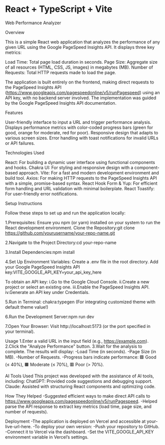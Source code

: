 # React + TypeScript + Vite

Web Performance Analyzer

Overview

This is a simple React web application that analyzes the performance of any given URL using the Google PageSpeed Insights API. It displays three key metrics:

Load Time: Total page load duration in seconds.
Page Size: Aggregate size of all resources (HTML, CSS, JS, images) in megabytes (MB).
Number of Requests: Total HTTP requests made to load the page.

The application is built entirely on the frontend, making direct requests to the PageSpeed Insights API (https://www.googleapis.com/pagespeedonline/v5/runPagespeed) using an API key, with no backend server involved. The implementation was guided by the Google PageSpeed Insights API documentation.

Features

User-friendly interface to input a URL and trigger performance analysis.
Displays performance metrics with color-coded progress bars (green for good, orange for moderate, red for poor).
Responsive design that adapts to various screen sizes.
Error handling with toast notifications for invalid URLs or API failures.

Technologies Used

React: For building a dynamic user interface using functional components and hooks.
Chakra UI: For styling and responsive design with a component-based approach.
Vite: For a fast and modern development environment and build tool.
Axios: For making HTTP requests to the PageSpeed Insights API with a simple, promise-based syntax.
React Hook Form & Yup: For efficient form handling and URL validation with minimal boilerplate.
React Toastify: For user-friendly error notifications.

Setup Instructions

Follow these steps to set up and run the application locally:

1.Prerequisites: Ensure you npm (or yarn) installed on your system to run the React development environment.
Clone the Repository:git clone https://github.com/yourusername/your-repo-name.git

2.Navigate to the Project Directory:cd your-repo-name

3.Install Dependencies:npm install

4.Set Up Environment Variables:
Create a .env file in the root directory.
Add your Google PageSpeed Insights API key:VITE_GOOGLE_API_KEY=your_api_key_here

To obtain an API key:
i.Go to the Google Cloud Console.
ii.Create a new project or select an existing one.
iii.Enable the PageSpeed Insights API.
iv.Generate an API key under Credentials.

5.Run in Terminal: chakra:typegen (For integrating customized theme with default theme value!)

6.Run the Development Server:npm run dev

7.Open Your Browser: Visit http://localhost:5173 (or the port specified in your terminal).

Usage
1.Enter a valid URL in the input field (e.g., https://example.com).
2.Click the "Analyze Performance" button.
3.Wait for the analysis to complete. The results will display:
-Load Time (in seconds).
-Page Size (in MB).
-Number of Requests.
-Progress bars indicate performance: 🟩 Good (≤ 40%), 🟧 Moderate (≤ 70%), 🟥 Poor (> 70%).

AI Tools Used
This project was developed with the assistance of AI tools, including:
ChatGPT: Provided code suggestions and debugging support.
Claude: Assisted with structuring React components and optimizing code.

How They Helped
-Suggested efficient ways to make direct API calls to https://www.googleapis.com/pagespeedonline/v5/runPagespeed.
-Helped parse the API response to extract key metrics (load time, page size, and number of requests).

Deployment
-The application is deployed on Vercel and accessible at your-live-url-here.
-To deploy your own version:
-Push your repository to GitHub.
-Connect it to Vercel via the dashboard.
-Set the VITE_GOOGLE_API_KEY environment variable in Vercel’s settings.
